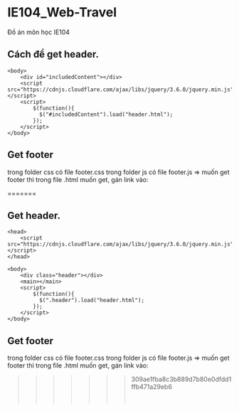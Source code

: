 # IE104_Web-Travel
Đồ án môn học IE104
## Cách để get header.

    <body>
        <div id="includedContent"></div>
        <script src="https://cdnjs.cloudflare.com/ajax/libs/jquery/3.6.0/jquery.min.js"></script>
        <script> 
            $(function(){
              $("#includedContent").load("header.html"); 
            });
        </script>
    </body>

## Get footer
trong folder css có file footer.css
trong folder js có file footer.js
=> muốn get footer thì trong file .html muốn get, gán link vào:

=======
## Get header.

    <head>
        <script src="https://cdnjs.cloudflare.com/ajax/libs/jquery/3.6.0/jquery.min.js"></script>
    </head>
    
    <body>
        <div class="header"></div>
        <main></main>
        <script> 
            $(function(){
              $(".header").load("header.html"); 
            });
        </script>
    </body>

## Get footer
trong folder css có file footer.css
trong folder js có file footer.js
=> muốn get footer thì trong file .html muốn get, gán link vào:

>>>>>>> 309ae1fba8c3b889d7b80e0dfdd1ffb471a29eb6
    <div id="footer"></div>    
    <script> 
        $(function(){
            $("#footer").load("footer.html"); 
        });
        </script> 
